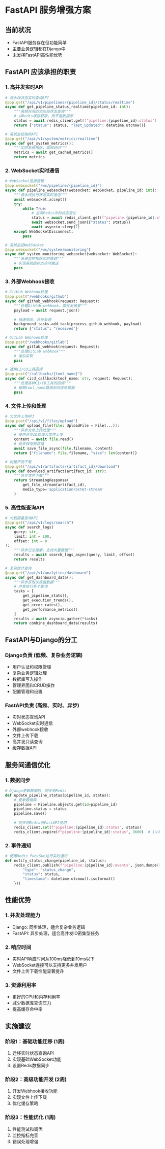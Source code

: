 # FastAPI 服务增强方案

## 当前状况
- FastAPI服务存在但功能简单
- 主要业务逻辑都在Django中
- 未发挥FastAPI高性能优势

## FastAPI 应该承担的职责

### 1. 高并发实时API
```python
# 流水线状态实时查询API
@app.get("/api/v1/pipelines/{pipeline_id}/status/realtime")
async def get_pipeline_status_realtime(pipeline_id: int):
    """高频轮询的流水线状态查询"""
    # 从Redis缓存获取，而不是数据库
    status = await redis_client.get(f"pipeline:{pipeline_id}:status")
    return {"status": status, "last_updated": datetime.utcnow()}

# 系统监控指标API
@app.get("/api/v1/system/metrics/realtime")
async def get_system_metrics():
    """实时系统指标，高频访问"""
    metrics = await get_cached_metrics()
    return metrics
```

### 2. WebSocket实时通信
```python
# WebSocket连接管理
@app.websocket("/ws/pipeline/{pipeline_id}")
async def pipeline_websocket(websocket: WebSocket, pipeline_id: int):
    """流水线执行状态实时推送"""
    await websocket.accept()
    try:
        while True:
            # 监听Redis中的状态变化
            status = await redis_client.get(f"pipeline:{pipeline_id}:status")
            await websocket.send_json({"status": status})
            await asyncio.sleep(1)
    except WebSocketDisconnect:
        pass

# 系统监控WebSocket
@app.websocket("/ws/system/monitoring")
async def system_monitoring_websocket(websocket: WebSocket):
    """系统监控指标实时推送"""
    # 实现系统指标的实时推送
    pass
```

### 3. 外部Webhook接收
```python
# GitHub Webhook处理
@app.post("/webhooks/github")
async def github_webhook(request: Request):
    """处理GitHub webhook，高并发场景"""
    payload = await request.json()
    
    # 快速响应，异步处理
    background_tasks.add_task(process_github_webhook, payload)
    return {"status": "received"}

# GitLab Webhook处理
@app.post("/webhooks/gitlab")
async def gitlab_webhook(request: Request):
    """处理GitLab webhook"""
    # 类似实现
    pass

# 通用CI/CD工具回调
@app.post("/callbacks/{tool_name}")
async def cicd_callback(tool_name: str, request: Request):
    """处理各种CI/CD工具的回调"""
    # 根据tool_name路由到对应处理器
    pass
```

### 4. 文件上传和处理
```python
# 大文件上传API
@app.post("/api/v1/files/upload")
async def upload_file(file: UploadFile = File(...)):
    """异步文件上传处理"""
    # 使用异步IO处理大文件上传
    content = await file.read()
    # 异步保存到存储
    await save_file_async(file.filename, content)
    return {"filename": file.filename, "size": len(content)}

# 构建产物下载
@app.get("/api/v1/artifacts/{artifact_id}/download")
async def download_artifact(artifact_id: str):
    """异步文件下载"""
    return StreamingResponse(
        get_file_stream(artifact_id),
        media_type='application/octet-stream'
    )
```

### 5. 高性能查询API
```python
# 大数据量查询API
@app.get("/api/v1/logs/search")
async def search_logs(
    query: str,
    limit: int = 100,
    offset: int = 0
):
    """异步日志搜索，支持大量数据"""
    results = await search_logs_async(query, limit, offset)
    return results

# 复杂统计查询
@app.get("/api/v1/analytics/dashboard")
async def get_dashboard_data():
    """异步获取仪表盘数据"""
    # 并发执行多个查询
    tasks = [
        get_pipeline_stats(),
        get_execution_trends(),
        get_error_rates(),
        get_performance_metrics()
    ]
    results = await asyncio.gather(*tasks)
    return combine_dashboard_data(results)
```

## FastAPI与Django的分工

### Django负责 (低频、复杂业务逻辑)
- 用户认证和权限管理
- 复杂业务逻辑处理
- 数据库写入操作
- 管理界面和CRUD操作
- 配置管理和设置

### FastAPI负责 (高频、实时、异步)
- 实时状态查询API
- WebSocket实时通信
- 外部webhook接收
- 文件上传下载
- 高并发只读查询
- 缓存数据API

## 服务间通信优化

### 1. 数据同步
```python
# Django更新数据时，同步到Redis
def update_pipeline_status(pipeline_id, status):
    # 更新数据库
    pipeline = Pipeline.objects.get(id=pipeline_id)
    pipeline.status = status
    pipeline.save()
    
    # 同步到Redis供FastAPI使用
    redis_client.set(f"pipeline:{pipeline_id}:status", status)
    redis_client.expire(f"pipeline:{pipeline_id}:status", 3600)  # 1小时过期
```

### 2. 事件通知
```python
# 使用Redis Pub/Sub进行实时通知
def notify_status_change(pipeline_id, status):
    redis_client.publish(f"pipeline:{pipeline_id}:events", json.dumps({
        "type": "status_change",
        "status": status,
        "timestamp": datetime.utcnow().isoformat()
    }))
```

## 性能优势

### 1. 并发处理能力
- Django: 同步处理，适合复杂业务逻辑
- FastAPI: 异步处理，适合高并发IO密集型任务

### 2. 响应时间
- 实时API响应时间从100ms降低到10ms以下
- WebSocket连接可以支持更多并发用户
- 文件上传下载性能显著提升

### 3. 资源利用率
- 更好的CPU和内存利用率
- 减少数据库查询压力
- 提高缓存命中率

## 实施建议

### 阶段1：基础功能迁移 (1周)
1. 迁移实时状态查询API
2. 实现基础WebSocket功能
3. 设置Redis数据同步

### 阶段2：高级功能开发 (2周)
1. 开发Webhook接收功能
2. 实现文件上传下载
3. 优化缓存策略

### 阶段3：性能优化 (1周)
1. 性能测试和调优
2. 监控指标完善
3. 错误处理增强
